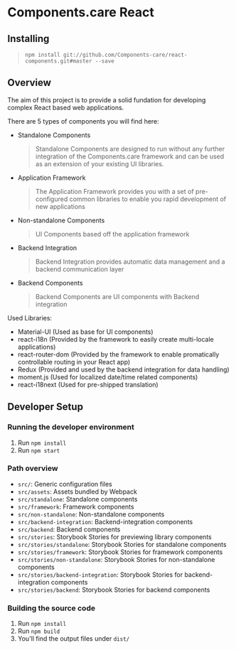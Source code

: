 # Components.care React

## Installing

> `npm install git://github.com/Components-care/react-components.git#master --save`

## Overview

The aim of this project is to provide a solid fundation for developing complex React based web applications.

There are 5 types of components you will find here:

- Standalone Components
  > Standalone Components are designed to run without any further integration of the Components.care framework and can be used as an extension of your existing UI libraries.
- Application Framework
  > The Application Framework provides you with a set of pre-configured common libraries to enable you rapid development of new applications
- Non-standalone Components
  > UI Components based off the application framework
- Backend Integration
  > Backend Integration provides automatic data management and a backend communication layer
- Backend Components
  > Backend Components are UI components with Backend integration

Used Libraries:

- Material-UI (Used as base for UI components)
- react-i18n (Provided by the framework to easily create multi-locale applications)
- react-router-dom (Provided by the framework to enable promatically controllable routing in your React app)
- Redux (Provided and used by the backend integration for data handling)
- moment.js (Used for localized date/time related components)
- react-i18next (Used for pre-shipped translation)

## Developer Setup

### Running the developer environment

1. Run `npm install`
2. Run `npm start`

### Path overview

- `src/`: Generic configuration files
- `src/assets`: Assets bundled by Webpack
- `src/standalone`: Standalone components
- `src/framework`: Framework components
- `src/non-standalone`: Non-standalone components
- `src/backend-integration`: Backend-integration components
- `src/backend`: Backend components
- `src/stories`: Storybook Stories for previewing library components
- `src/stories/standalone`: Storybook Stories for standalone components
- `src/stories/framework`: Storybook Stories for framework components
- `src/stories/non-standalone`: Storybook Stories for non-standalone components
- `src/stories/backend-integration`: Storybook Stories for backend-integration components
- `src/stories/backend`: Storybook Stories for backend components

### Building the source code

1. Run `npm install`
2. Run `npm build`
3. You'll find the output files under `dist/`
